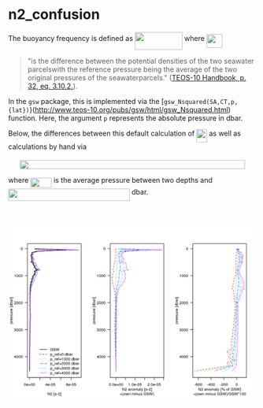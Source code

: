 # n2_confusion

The buoyancy frequency is defined as <img src="/tex/bd2177a908f1cd4fc2ab2dd25029bfff.svg?invert_in_darkmode&sanitize=true" align=middle width=96.71016959999999pt height=35.76220559999998pt/> where <img src="/tex/3f5d596c61b4bf3d7b4fe363ddd43d6d.svg?invert_in_darkmode&sanitize=true" align=middle width=32.28892919999999pt height=27.6567522pt/> 
> "is the difference between the potential densities of the two seawater parcelswith the reference pressure being the average of the two original pressures of the seawaterparcels." ([TEOS-10 Handbook, p. 32, eq. 3.10.2.](http://www.teos-10.org/pubs/TEOS-10_Manual.pdf)).

In the `gsw` package, this is implemented via the [`gsw_Nsquared(SA,CT,p,{lat})`}(http://www.teos-10.org/pubs/gsw/html/gsw_Nsquared.html) function. Here, the argument `p` represents the absolute pressure in dbar.

Below, the differences between this default calculation of <img src="/tex/4c87ee198ded31321f89b44a38a0ad5a.svg?invert_in_darkmode&sanitize=true" align=middle width=21.552516149999988pt height=26.76175259999998pt/> as well as calculations by hand via
<p align="center"><img src="/tex/29151556b83ccbc3ed09ac9151b82ba4.svg?invert_in_darkmode&sanitize=true" align=middle width=458.77491495000004pt height=18.3032784pt/></p>
where <img src="/tex/7c3d586c7ca43c806a671e3804186047.svg?invert_in_darkmode&sanitize=true" align=middle width=43.15033964999999pt height=20.09134050000002pt/> is the average pressure between two depths and <img src="/tex/eddc34ae78172eb9bdd91215a3162804.svg?invert_in_darkmode&sanitize=true" align=middle width=246.80346569999998pt height=24.65753399999998pt/> dbar.

<br><br>
<img align="left" width="2000" src="_bookdown_files/bookdown_files/figure-html/n2_plot-1.png">

